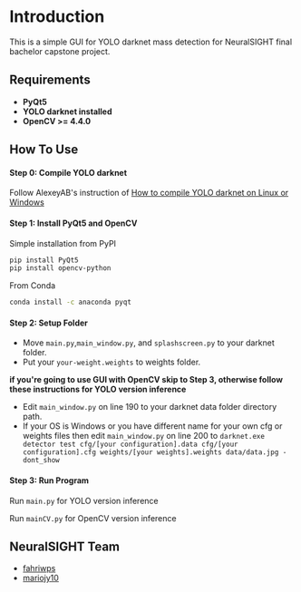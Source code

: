 # Introduction
 This is a simple GUI for YOLO darknet mass detection for NeuralSIGHT final bachelor capstone project.

## Requirements
   - **PyQt5**
   - **YOLO darknet installed**
   - **OpenCV >= 4.4.0**

## How To Use

#### Step 0: Compile YOLO darknet 

Follow AlexeyAB's instruction of [How to compile YOLO darknet on Linux or Windows](https://github.com/AlexeyAB/darknet#how-to-compile-on-linuxmacos-using-cmake)

#### Step 1: Install PyQt5 and OpenCV

Simple installation from PyPI
```bash
pip install PyQt5
pip install opencv-python
```
From Conda
```bash
conda install -c anaconda pyqt
```

#### Step 2: Setup Folder

- Move `main.py`,`main_window.py`, and `splashscreen.py` to your darknet folder.
- Put your `your-weight.weights` to weights folder.

**if you're going to use GUI with OpenCV skip to Step 3, otherwise follow these instructions for YOLO version inference**
- Edit `main_window.py` on line 190 to your darknet data folder directory path.
- If your OS is Windows or you have different name for your own cfg or weights files then edit `main_window.py` on line 200 to `darknet.exe detector test cfg/[your configuration].data cfg/[your configuration].cfg weights/[your weights].weights data/data.jpg -dont_show`

#### Step 3: Run Program
Run `main.py` for YOLO version inference

Run `mainCV.py` for OpenCV version inference 

## NeuralSIGHT Team
* [fahriwps](https://github.com/fahriwps)
* [mariojy10](https://github.com/mariojy10)
